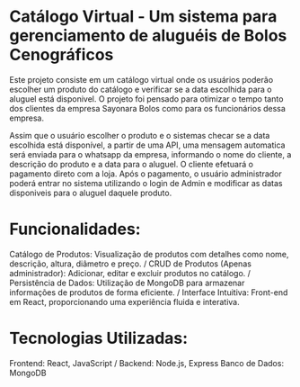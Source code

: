 # Catálogo Virtual - Um sistema para gerenciamento de aluguéis de Bolos Cenográficos

Este projeto consiste em um catálogo virtual onde os usuários poderão escolher um produto do catálogo e verificar se a data escolhida para o aluguel está disponivel. O projeto foi pensado para otimizar o tempo tanto dos clientes da empresa Sayonara Bolos como para os funcionários dessa empresa.

Assim que o usuário escolher o produto e o sistemas checar se a data escolhida está disponível, a partir de uma API, uma mensagem automatica será enviada para o whatsapp da empresa, informando o nome do cliente, a descrição do produto e a data para o aluguel. O cliente efetuará o pagamento direto com a loja. Após o pagamento, o usuário administrador poderá entrar no sistema utilizando o login de Admin e modificar as datas disponiveis para o aluguel daquele produto.

# Funcionalidades:
Catálogo de Produtos: Visualização de produtos com detalhes como nome, descrição, altura, diâmetro e preço. / 
CRUD de Produtos (Apenas administrador): Adicionar, editar e excluir produtos no catálogo. / 
Persistência de Dados: Utilização de MongoDB para armazenar informações de produtos de forma eficiente. / 
Interface Intuitiva: Front-end em React, proporcionando uma experiência fluida e interativa.

# Tecnologias Utilizadas:
Frontend: React, JavaScript / 
Backend: Node.js, Express
Banco de Dados: MongoDB
